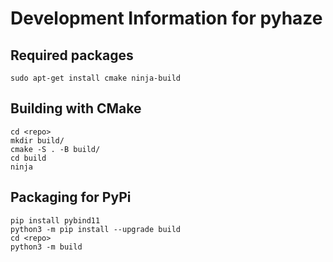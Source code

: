 # Development Information for pyhaze

## Required packages

```shell
sudo apt-get install cmake ninja-build
```

## Building with CMake

```shell
cd <repo>
mkdir build/
cmake -S . -B build/
cd build
ninja
```

## Packaging for PyPi

```shell
pip install pybind11
python3 -m pip install --upgrade build
cd <repo>
python3 -m build
```



